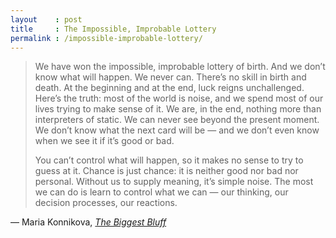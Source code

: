 ```yaml
---
layout    : post
title     : The Impossible, Improbable Lottery
permalink : /impossible-improbable-lottery/
---
```



> We have won the impossible, improbable lottery of birth. And we don’t know what
> will happen. We never can. There’s no skill in birth and death. At the
> beginning and at the end, luck reigns unchallenged. Here’s the truth: most of
> the world is noise, and we spend most of our lives trying to make sense of it.
> We are, in the end, nothing more than interpreters of static. We can never see
> beyond the present moment. We don’t know what the next card will be &mdash; and we
> don’t even know when we see it if it’s good or bad.
> 
> You can’t control what will happen, so it makes no sense to try to guess at
> it. Chance is just chance: it is neither good nor bad nor personal. Without us
> to supply meaning, it’s simple noise. The most we can do is learn to control
> what we can &mdash; our thinking, our decision processes, our reactions.

&mdash; Maria Konnikova, [_The Biggest Bluff_](https://www.goodreads.com/book/show/49814228-the-biggest-bluff)
